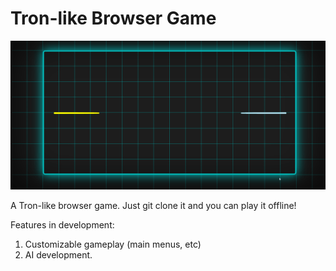 <h1>Tron-like Browser Game</h1>

<img src="https://github.com/caleblipan/Tron-Browser-Game/blob/master/tron.gif" />

A Tron-like browser game. Just git clone it and you can play it offline!

Features in development:
1. Customizable gameplay (main menus, etc)
2. AI development.
